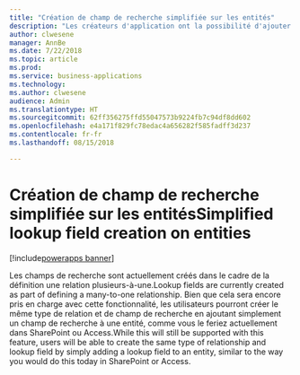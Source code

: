```yaml
---
title: "Création de champ de recherche simplifiée sur les entités"
description: "Les créateurs d'application ont la possibilité d'ajouter rapidement un champ de recherche aux entités."
author: clwesene
manager: AnnBe
ms.date: 7/22/2018
ms.topic: article
ms.prod: 
ms.service: business-applications
ms.technology: 
ms.author: clwesene
audience: Admin
ms.translationtype: HT
ms.sourcegitcommit: 62ff356275ffd55047573b9224fb7c94df8dd602
ms.openlocfilehash: e4a171f829fc78edac4a656282f585fadff3d237
ms.contentlocale: fr-fr
ms.lasthandoff: 08/15/2018

---
```

# <a name="simplified-lookup-field-creation-on-entities"></a><span data-ttu-id="2b778-103">Création de champ de recherche simplifiée sur les entités</span><span class="sxs-lookup"><span data-stu-id="2b778-103">Simplified lookup field creation on entities</span></span>

[!include[powerapps banner](../includes/powerapps.md)]




<span data-ttu-id="2b778-104">Les champs de recherche sont actuellement créés dans le cadre de la définition une relation plusieurs-à-une.</span><span class="sxs-lookup"><span data-stu-id="2b778-104">Lookup fields are currently created as part of defining a many-to-one relationship.</span></span> <span data-ttu-id="2b778-105">Bien que cela sera encore pris en charge avec cette fonctionnalité, les utilisateurs pourront créer le même type de relation et de champ de recherche en ajoutant simplement un champ de recherche à une entité, comme vous le feriez actuellement dans SharePoint ou Access.</span><span class="sxs-lookup"><span data-stu-id="2b778-105">While this will still be supported with this feature, users will be able to create the same type of relationship and lookup field by simply adding a lookup field to an entity, similar to the way you would do this today in SharePoint or Access.</span></span>

